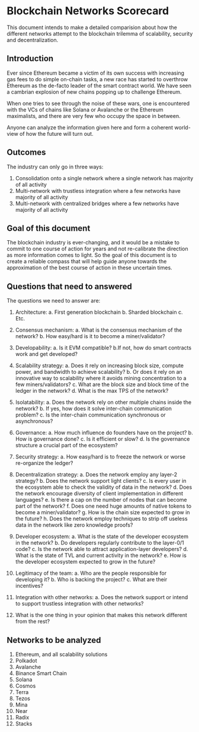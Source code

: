 # Blockchain Networks Scorecard
This document intends to make a detailed comparision about how the different networks attempt to the blockchain trilemma of scalability, security and decentralization.

## Introduction
Ever since Ethereum became a victim of its own success with increasing gas fees to do simple on-chain tasks, a new race has started to overthrow Ethereum as the de-facto leader of the smart contract world. We have seen a cambrian explosion of new chains popping up to challenge Ethereum.

When one tries to see through the noise of these wars, one is encountered with the VCs of chains like Solana or Avalanche or the Ethereum maximalists, and there are very few who occupy the space in between.

Anyone can analyze the information given here and form a coherent world-view of how the future will turn out.

## Outcomes
The industry can only go in three ways:
1. Consolidation onto a single network where a single network has majority of all activity
2. Multi-network with trustless integration where a few networks have majority of all activity
3. Multi-network with centralized bridges where a few networks have majority of all activity

## Goal of this document
The blockchain industry is ever-changing, and it would be a mistake to commit to one course of action for years and not re-calibrate the direction as more information comes to light. So the goal of this document is to create a reliable compass that will help guide anyone towards the approximation of the best course of action in these uncertain times.

## Questions that need to answered
The questions we need to answer are:

1. Architecture: 
  a. First generation blockchain
  b. Sharded blockchain
  c. Etc.
 
3. Consensus mechanism: 
  a. What is the consensus mechanism of the network?
  b. How easy/hard is it to become a miner/validator?
  
5. Developability: 
  a. Is it EVM compatible? 
  b.If not, how do smart contracts work and get developed?
  
4. Scalability strategy: 
  a. Does it rely on increasing block size, compute power, and bandwidth to achieve scalability? 
  b. Or does it rely on an innovative way to scalability where it avoids mining concentration to a few miners/validators? 
  c. What are the block size and block time of the ledger in the network?
  d. What is the max TPS of the network?
  
5. Isolatability: 
  a. Does the network rely on other multiple chains inside the network? 
  b. If yes, how does it solve inter-chain communication problem?
  c. Is the inter-chain communication synchronous or asynchronous?
  
6. Governance: 
  a. How much influence do founders have on the project? 
  b. How is governance done? 
  c. Is it efficient or slow? 
  d. Is the governance structure a crucial part of the ecosystem?
  
7. Security strategy: 
  a. How easy/hard is to freeze the network or worse re-organize the ledger?
  
8. Decentralization strategy: 
  a. Does the network employ any layer-2 strategy?
  b. Does the network support light clients? 
  c. Is every user in the ecosystem able to check the validity of data in the network?
  d. Does the network encourage diversity of client implementation in different languages?
  e. Is there a cap on the number of nodes that can become part of the network?
  f. Does one need huge amounts of native tokens to become a miner/validator?
  g. How is the chain size expected to grow in the future?
  h. Does the network employ techniques to strip off useless data in the network like zero knowledge proofs?
  
9. Developer ecosystem: 
  a. What is the state of the developer ecosystem in the network? 
  b. Do developers regularly contribute to the layer-0/1 code? 
  c. Is the network able to attract application-layer developers?
  d. What is the state of TVL and current activity in the network? 
  e. How is the developer ecosystem expected to grow in the future?
  
10. Legitimacy of the team: 
  a. Who are the people responsible for developing it? 
  b. Who is backing the project? 
  c. What are their incentives?
  
11. Integration with other networks: 
  a. Does the network support or intend to support trustless integration with other networks?
  
12. What is the one thing in your opinion that makes this network different from the rest?

## Networks to be analyzed
1. Ethereum, and all scalability solutions
2. Polkadot
3. Avalanche
4. Binance Smart Chain
5. Solana
6. Cosmos
7. Terra
8. Tezos
9. Mina
10. Near
11. Radix
12. Stacks
